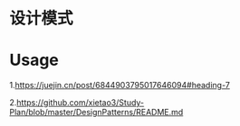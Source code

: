 设计模式
======

# Usage

1.https://juejin.cn/post/6844903795017646094#heading-7

2.https://github.com/xietao3/Study-Plan/blob/master/DesignPatterns/README.md
